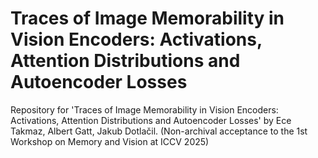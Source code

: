 # Traces of Image Memorability in Vision Encoders: Activations, Attention Distributions and Autoencoder Losses

Repository for 'Traces of Image Memorability in Vision Encoders: Activations, Attention Distributions and Autoencoder Losses' by Ece Takmaz, Albert Gatt, Jakub Dotlačil. (Non-archival acceptance to the 1st Workshop on Memory and Vision at ICCV 2025)




